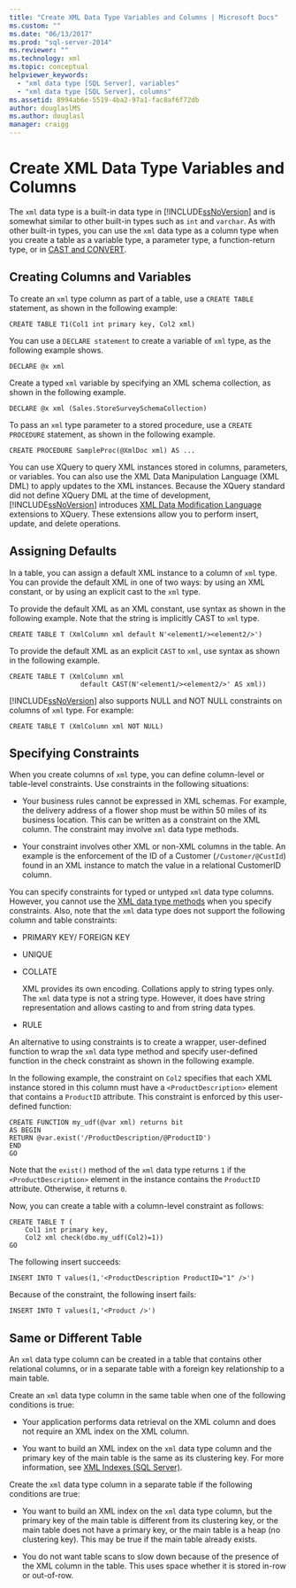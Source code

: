 ```yaml
---
title: "Create XML Data Type Variables and Columns | Microsoft Docs"
ms.custom: ""
ms.date: "06/13/2017"
ms.prod: "sql-server-2014"
ms.reviewer: ""
ms.technology: xml
ms.topic: conceptual
helpviewer_keywords: 
  - "xml data type [SQL Server], variables"
  - "xml data type [SQL Server], columns"
ms.assetid: 8994ab6e-5519-4ba2-97a1-fac8af6f72db
author: douglaslMS
ms.author: douglasl
manager: craigg
---
```

# Create XML Data Type Variables and Columns
  The `xml` data type is a built-in data type in [!INCLUDE[ssNoVersion](../../includes/ssnoversion-md.md)] and is somewhat similar to other built-in types such as `int` and `varchar`. As with other built-in types, you can use the `xml` data type as a column type when you create a table as a variable type, a parameter type, a function-return type, or in [CAST and CONVERT](/sql/t-sql/functions/cast-and-convert-transact-sql).  
  
## Creating Columns and Variables  
 To create an `xml` type column as part of a table, use a `CREATE TABLE` statement, as shown in the following example:  
  
```  
CREATE TABLE T1(Col1 int primary key, Col2 xml)   
```  
  
 You can use a `DECLARE statement` to create a variable of `xml` type, as the following example shows.  
  
```  
DECLARE @x xml   
```  
  
 Create a typed `xml` variable by specifying an XML schema collection, as shown in the following example.  
  
```  
DECLARE @x xml (Sales.StoreSurveySchemaCollection)  
```  
  
 To pass an `xml` type parameter to a stored procedure, use a `CREATE PROCEDURE` statement, as shown in the following example.  
  
```  
CREATE PROCEDURE SampleProc(@XmlDoc xml) AS ...   
```  
  
 You can use XQuery to query XML instances stored in columns, parameters, or variables. You can also use the XML Data Manipulation Language (XML DML) to apply updates to the XML instances. Because the XQuery standard did not define XQuery DML at the time of development, [!INCLUDE[ssNoVersion](../../includes/ssnoversion-md.md)] introduces [XML Data Modification Language](/sql/t-sql/xml/xml-data-modification-language-xml-dml) extensions to XQuery. These extensions allow you to perform insert, update, and delete operations.  
  
## Assigning Defaults  
 In a table, you can assign a default XML instance to a column of `xml` type. You can provide the default XML in one of two ways: by using an XML constant, or by using an explicit cast to the `xml` type.  
  
 To provide the default XML as an XML constant, use syntax as shown in the following example. Note that the string is implicitly CAST to `xml` type.  
  
```  
CREATE TABLE T (XmlColumn xml default N'<element1/><element2/>')  
```  
  
 To provide the default XML as an explicit `CAST` to `xml`, use syntax as shown in the following example.  
  
```  
CREATE TABLE T (XmlColumn xml   
                  default CAST(N'<element1/><element2/>' AS xml))  
```  
  
 [!INCLUDE[ssNoVersion](../../includes/ssnoversion-md.md)] also supports NULL and NOT NULL constraints on columns of `xml` type. For example:  
  
```  
CREATE TABLE T (XmlColumn xml NOT NULL)  
```  
  
## Specifying Constraints  
 When you create columns of `xml` type, you can define column-level or table-level constraints. Use constraints in the following situations:  
  
-   Your business rules cannot be expressed in XML schemas. For example, the delivery address of a flower shop must be within 50 miles of its business location. This can be written as a constraint on the XML column. The constraint may involve `xml` data type methods.  
  
-   Your constraint involves other XML or non-XML columns in the table. An example is the enforcement of the ID of a Customer (`/Customer/@CustId`) found in an XML instance to match the value in a relational CustomerID column.  
  
 You can specify constraints for typed or untyped `xml` data type columns. However, you cannot use the [XML data type methods](/sql/t-sql/xml/xml-data-type-methods) when you specify constraints. Also, note that the `xml` data type does not support the following column and table constraints:  
  
-   PRIMARY KEY/ FOREIGN KEY  
  
-   UNIQUE  
  
-   COLLATE  
  
     XML provides its own encoding. Collations apply to string types only. The `xml` data type is not a string type. However, it does have string representation and allows casting to and from string data types.  
  
-   RULE  
  
 An alternative to using constraints is to create a wrapper, user-defined function to wrap the `xml` data type method and specify user-defined function in the check constraint as shown in the following example.  
  
 In the following example, the constraint on `Col2` specifies that each XML instance stored in this column must have a `<ProductDescription>` element that contains a `ProductID` attribute. This constraint is enforced by this user-defined function:  
  
```  
CREATE FUNCTION my_udf(@var xml) returns bit  
AS BEGIN   
RETURN @var.exist('/ProductDescription/@ProductID')  
END  
GO  
```  
  
 Note that the `exist()` method of the `xml` data type returns `1` if the `<ProductDescription>` element in the instance contains the `ProductID` attribute. Otherwise, it returns `0`.  
  
 Now, you can create a table with a column-level constraint as follows:  
  
```  
CREATE TABLE T (  
    Col1 int primary key,   
    Col2 xml check(dbo.my_udf(Col2)=1))  
GO  
```  
  
 The following insert succeeds:  
  
```  
INSERT INTO T values(1,'<ProductDescription ProductID="1" />')  
```  
  
 Because of the constraint, the following insert fails:  
  
```  
INSERT INTO T values(1,'<Product />')  
```  
  
## Same or Different Table  
 An `xml` data type column can be created in a table that contains other relational columns, or in a separate table with a foreign key relationship to a main table.  
  
 Create an `xml` data type column in the same table when one of the following conditions is true:  
  
-   Your application performs data retrieval on the XML column and does not require an XML index on the XML column.  
  
-   You want to build an XML index on the `xml` data type column and the primary key of the main table is the same as its clustering key. For more information, see [XML Indexes &#40;SQL Server&#41;](xml-indexes-sql-server.md).  
  
 Create the `xml` data type column in a separate table if the following conditions are true:  
  
-   You want to build an XML index on the `xml` data type column, but the primary key of the main table is different from its clustering key, or the main table does not have a primary key, or the main table is a heap (no clustering key). This may be true if the main table already exists.  
  
-   You do not want table scans to slow down because of the presence of the XML column in the table. This uses space whether it is stored in-row or out-of-row.  
  
  
